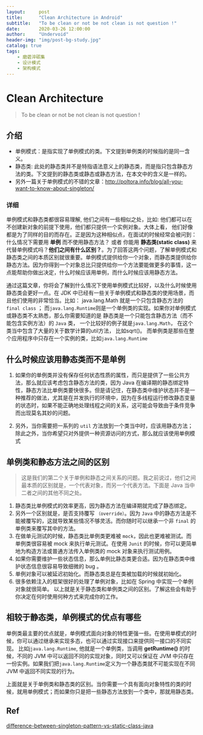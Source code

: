 ```yaml
---
layout:     post
title:      "Clean Architecture in Android"
subtitle:   "To be clean or not be not clean is not question !"
date:       2020-03-26 12:00:00
author:     "Undervoid"
header-img: "img/post-bg-study.jpg"
catalog: true
tags:
    - 磨砻淬砺集
    - 设计模式
    - 架构模式
---
```



# Clean Architecture
> To be clean or not be not clean is not question !

## 介绍
- 单例模式：是指实现了单例模式的类。下文提到单例类的时候指的是同一含义。
- 静态类: 此处的静态类并不是特指语法意义上的静态类，而是指只包含静态方法的类。下文提到的静态类或静态或静态方法，在本文中的含义是一样的。
- 另外一篇关于单例模式的不错的文章：http://poltora.info/blog/all-you-want-to-know-about-singleton/

###  详细
单例模式和静态类都很容易理解, 他们之间有一些相似之处，比如: 他们都可以在不创建新对象的前提下使用，他们都只提供一个实例对象。大体上看， 他们好像都是为了同样的目的而存在。正是因为这种相似点，在面试的时候经常会被问到： 什么情况下需要用 **单例** 而不使用静态方法？ 或者 你能用 **静态类(static class)** 来代替单例模式吗？**他们之间有什么区别？**。为了回答这两个问题，了解单例模式和静态类之间的本质区别就很重要。单例模式提供给你一个对象，而静态类提供给你静态方法。因为你得到一个对象总比只提供给你一个方法要能做更多的事情，这一点能帮助你做出决定，什么时候应该用单例，而什么时候应该用静态方法。

通过这篇文章，你将会了解到什么情况下使用单例模式比较好，以及什么时候使用静态类会更好一点。在 JDK 中已经有一些关于单例模式和静态类的使用场景，而且他们使用的非常恰当。比如： java.lang.Math 就是一个只包含静态方法的 `final class` ； 而`java.lang.Runtime`则是一个单例类的实现。如果你对单例模式或静态类不太熟悉，那么你需要知道的是 静态类是一个只能包含静态方法（而不能包含实例方法）的 `Java` 类， 一个比较好的例子就是`java.lang.Math`， 在这个类当中包含了大量的关于数学计算的util方法， 比如sqrt()。 而单例类是那些在整个应用程序中只存在一个实例的类，比如`java.lang.Runtime`

## 什么时候应该用静态类而不是单例

1. 如果你的单例类并没有保存任何状态性质的属性，而只是提供了一些公共方法，那么就应该考虑包含静态方法的类，因为 Java 在编译期的静态绑定特性，静态方法比单例类要快很多。但是请记住，在静态类中维护状态并不是一种推荐的做法，尤其是在并发执行的环境中，因为在多线程运行修改静态变量的状态时，如果不能正确地处理线程之间的关系，这可能会导致由于条件竞争而出现莫名其妙的问题。

2. 另外，当你需要把一系列的 `util` 方法放到一个类当中时，应该用静态方法；除此之外，当你希望只对外提供一种资源访问的方式，那么就应该使用单例模式

## 单例类和静态方法之间的区别

> 这是我们的第二个关于单例和静态之间关系的问题。我之前说过，他们之间最本质的区别就是，一个代表对象，而另一个代表方法。下面是 Java 当中二者之间的其他不同之处。

1. 静态类比单例模式的效率更高，因为静态方法在编译期就完成了静态绑定。
2. 另外一个区别就是，是否支持覆写 `（override）`。因为 `Java` 中的静态方法是不能被覆写的，这就导致某些情况不够灵活。而你随时可以继承一个非 `final` 的单例类来覆写其中的方法。
3. 在做单元测试的时候，静态类比单例类更难被 `mock`，因此也更难被测试。而单例类很容易被 mock 来执行单元测试。在使用 `Junit` 的时候，你可以更简单地为构造方法或普通方法传入单例类的 mock 对象来执行测试用例。
4. 如果你需要维护一些状态信息，那么单例比静态类更合适。因为在静态类中维护状态信息很容易导致细微的 bug 。
5. 单例对象可以被延迟初始化。而静态类总是在类被加载的时候就初始化。
6. 很多依赖注入的框架很好的处理了单例对象，比如在 Spring 中实现一个单例对象就很简单。
以上就是关于静态类和单例类之间的区别。了解这些会有助于你决定在何时使用何种方式来完成你的工作。

## 相较于静态类，单例模式的优点有哪些

单例类最主要的优点就是，单例模式面向对象的特性更强一些。在使用单模式的时候，你可以通过继承来实现多态，也可以通过实现接口来提供同一接口的不同实现。 比如j`java.lang.Runtime`, 他就是一个单例类，当调用 **getRuntime()** 的时候，不同的 JVM 中可以返回不同的实现对象，同时又可以保证在 JVM 中只存在一份实例。如果我们把`java.lang.Runtime`定义为一个静态类就不可能实现在不同 JVM 中返回不同实现的行为。

上面就是关于单例类和静态类的区别。当你需要一个具有面向对象特性的类的时候，就用单例模式；而如果你只是把一些静态方法放到一个类中，那就用静态类。


## Ref
[difference-between-singleton-pattern-vs-static-class-java](https://links.jianshu.com/go?to=https%3A%2F%2Fjavarevisited.blogspot.com%2F2013%2F03%2Fdifference-between-singleton-pattern-vs-static-class-java.html)